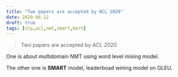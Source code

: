 ```yaml
---
title: "Two papers are accepted by ACL 2020"
date: 2020-04-12
draft: true
tags: [nlp,acl,nmt,smart,bert]
---
```


> Two papers are accepted by ACL 2020

One is about multidomain NMT using word level mixing model.

The other one is **SMART** model, leaderboad wining model on GLEU.
